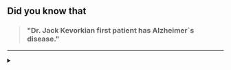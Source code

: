 ## Did you know that

<h3>
  <blockquote>
<!--START_SECTION:debris-->                                                                                                                                                                                                                                                                                                   
"Dr. Jack Kevorkian first patient has Alzheimer`s disease."
<!--END_SECTION:debris-->
  </blockquote>
</h3>

-----

<details>
  <summary></summary>

<img src="https://github-readme-stats.vercel.app/api?show_icons=true&hide=issues&username=ekickx"> <img src="https://github-readme-stats.vercel.app/api/top-langs/?layout=compact&username=ekickx">

</details>
